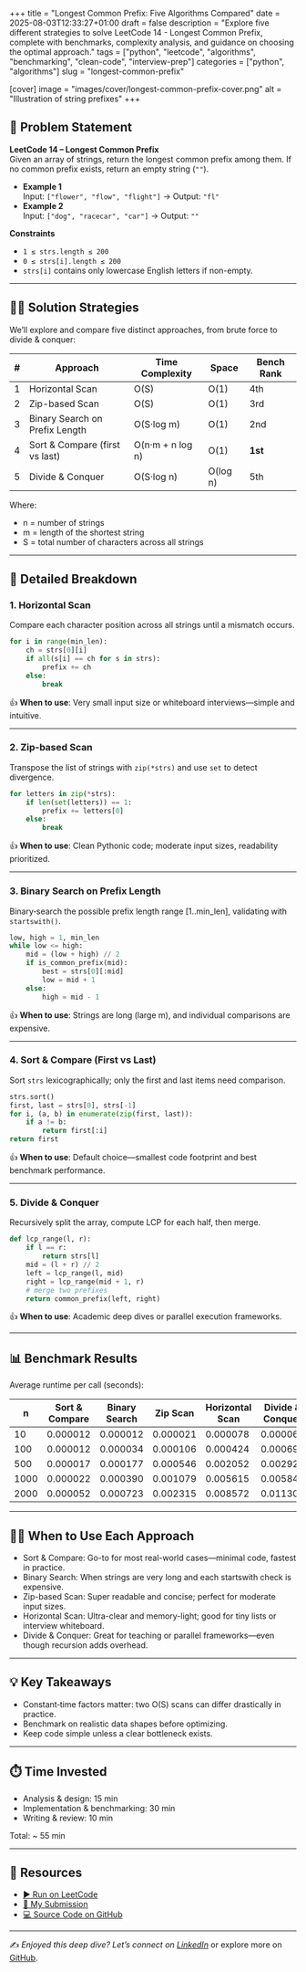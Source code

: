 +++
title = "Longest Common Prefix: Five Algorithms Compared"
date = 2025-08-03T12:33:27+01:00
draft = false
description = "Explore five different strategies to solve LeetCode 14 - Longest Common Prefix, complete with benchmarks, complexity analysis, and guidance on choosing the optimal approach."
tags = ["python", "leetcode", "algorithms", "benchmarking", "clean-code", "interview-prep"]
categories = ["python", "algorithms"]
slug = "longest-common-prefix"


[cover]
image = "images/cover/longest-common-prefix-cover.png"
alt = "Illustration of string prefixes" 
+++


## 🔢 Problem Statement

**LeetCode 14 – Longest Common Prefix**  
Given an array of strings, return the longest common prefix among them. If no common prefix exists, return an empty string (`""`).

- **Example 1**  
  Input: `["flower", "flow", "flight"]` → Output: `"fl"`
- **Example 2**  
  Input: `["dog", "racecar", "car"]`   → Output: `""`

**Constraints**
- `1 ≤ strs.length ≤ 200`
- `0 ≤ strs[i].length ≤ 200`
- `strs[i]` contains only lowercase English letters if non-empty.

---

## 👨‍💻 Solution Strategies

We’ll explore and compare five distinct approaches, from brute force to divide & conquer:

| #  | Approach                        | Time Complexity            | Space       | Bench Rank    |
|----|---------------------------------|----------------------------|-------------|---------------|
| 1  | Horizontal Scan                 | O(S)                       | O(1)        | 4th           |
| 2  | Zip-based Scan                  | O(S)                       | O(1)        | 3rd           |
| 3  | Binary Search on Prefix Length  | O(S·log m)                 | O(1)        | 2nd           |
| 4  | Sort & Compare (first vs last)  | O(n·m + n log n)           | O(1)        | **1st**       |
| 5  | Divide & Conquer                | O(S·log n)                 | O(log n)    | 5th           |

Where:
- n = number of strings
- m = length of the shortest string
- S = total number of characters across all strings

---

## 📝 Detailed Breakdown

### 1. Horizontal Scan
Compare each character position across all strings until a mismatch occurs.

```python
for i in range(min_len):
    ch = strs[0][i]
    if all(s[i] == ch for s in strs):
        prefix += ch
    else:
        break
```

👍 **When to use**: Very small input size or whiteboard interviews—simple and intuitive.

---

### 2. Zip-based Scan
Transpose the list of strings with `zip(*strs)` and use `set` to detect divergence.

```python
for letters in zip(*strs):
    if len(set(letters)) == 1:
        prefix += letters[0]
    else:
        break
```

👍 **When to use**: Clean Pythonic code; moderate input sizes, readability prioritized.

---

### 3. Binary Search on Prefix Length
Binary‐search the possible prefix length range [1..min_len], validating with `startswith()`.

```python
low, high = 1, min_len
while low <= high:
    mid = (low + high) // 2
    if is_common_prefix(mid):
        best = strs[0][:mid]
        low = mid + 1
    else:
        high = mid - 1
```

👍 **When to use**: Strings are long (large m), and individual comparisons are expensive.

---

### 4. Sort & Compare (First vs Last)
Sort `strs` lexicographically; only the first and last items need comparison.

```python
strs.sort()
first, last = strs[0], strs[-1]
for i, (a, b) in enumerate(zip(first, last)):
    if a != b:
        return first[:i]
return first
```

👍 **When to use**: Default choice—smallest code footprint and best benchmark performance.

---

### 5. Divide & Conquer
Recursively split the array, compute LCP for each half, then merge.

```python
def lcp_range(l, r):
    if l == r:
        return strs[l]
    mid = (l + r) // 2
    left = lcp_range(l, mid)
    right = lcp_range(mid + 1, r)
    # merge two prefixes
    return common_prefix(left, right)
```

👍 **When to use**: Academic deep dives or parallel execution frameworks.

---

## 📊 Benchmark Results

Average runtime per call (seconds):

| n    | Sort & Compare | Binary Search | Zip Scan | Horizontal Scan | Divide & Conquer |
|------|----------------|---------------|----------|-----------------|------------------|
| 10   | 0.000012       | 0.000012      | 0.000021 | 0.000078        | 0.000061         |
| 100  | 0.000012       | 0.000034      | 0.000106 | 0.000424        | 0.000692         |
| 500  | 0.000017       | 0.000177      | 0.000546 | 0.002052        | 0.002920         |
| 1000 | 0.000022       | 0.000390      | 0.001079 | 0.005615        | 0.005845         |
| 2000 | 0.000052       | 0.000723      | 0.002315 | 0.008572        | 0.011302         |

---

## 🧑‍🏫 When to Use Each Approach

- Sort & Compare: Go-to for most real-world cases—minimal code, fastest in
  practice.
- Binary Search: When strings are very long and each startswith check is
  expensive.
- Zip-based Scan: Super readable and concise; perfect for moderate input sizes.
- Horizontal Scan: Ultra-clear and memory-light; good for tiny lists or
  interview whiteboard.
- Divide & Conquer: Great for teaching or parallel frameworks—even though
  recursion adds overhead.

---

## 💡 Key Takeaways

- Constant‐time factors matter: two O(S) scans can differ drastically in practice.
- Benchmark on realistic data shapes before optimizing.
- Keep code simple unless a clear bottleneck exists.

---

## ⏱️ Time Invested

- Analysis & design: 15 min
- Implementation & benchmarking: 30 min
- Writing & review: 10 min

Total: ~ 55 min

---

## 🔗 Resources

- [▶ Run on LeetCode](https://leetcode.com/problems/longest-common-prefix/)  
- [🔗 My Submission](https://leetcode.com/problems/longest-common-prefix/submissions/1721806526)  
- [💻 Source Code on GitHub](https://github.com/fredericogago/leetcode/blob/main/src/leetcode/editor/en/%5B14%5DLongest%20Common%20Prefix.py)

---

✍️ *Enjoyed this deep dive? Let’s connect on [LinkedIn](https://www.linkedin.com/in/frederico-gago-5849281aa)* or explore more on [GitHub](https://github.com/fredericogago/leetcode).
